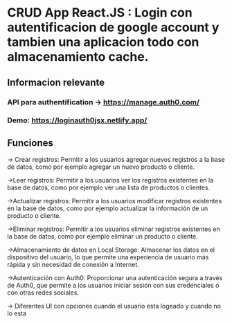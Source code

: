 
# CRUD App React.JS : Login con autentificacion de google account y tambien una aplicacion todo con almacenamiento cache.

## Informacion relevante

### API para authentification → https://manage.auth0.com/

### Demo: https://loginauth0jsx.netlify.app/

## Funciones

→ Crear registros: Permitir a los usuarios agregar nuevos registros a la base de datos, como por ejemplo agregar un nuevo producto o cliente.

→Leer registros: Permitir a los usuarios ver los registros existentes en la base de datos, como por ejemplo ver una lista de productos o clientes.

→Actualizar registros: Permitir a los usuarios modificar registros existentes en la base de datos, como por ejemplo actualizar la información de un producto o cliente.

→Eliminar registros: Permitir a los usuarios eliminar registros existentes en la base de datos, como por ejemplo eliminar un producto o cliente.

→Almacenamiento de datos en Local Storage: Almacenar los datos en el dispositivo del usuario, lo que permite una experiencia de usuario más rápida y sin necesidad de conexión a Internet.

→Autenticación con Auth0: Proporcionar una autenticación segura a través de Auth0, que permite a los usuarios iniciar sesión con sus credenciales o con otras redes sociales.

→ Diferentes UI con opciones cuando el usuario esta logeado y cuando no lo esta
